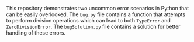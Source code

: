 This repository demonstrates two uncommon error scenarios in Python that can be easily overlooked.  The `bug.py` file contains a function that attempts to perform division operations which can lead to both `TypeError` and `ZeroDivisionError`. The `bugSolution.py` file contains a solution for better handling of these errors.